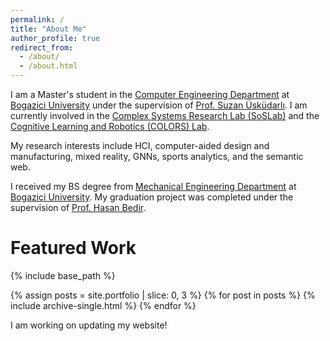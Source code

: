 ```yaml
---
permalink: /
title: "About Me"
author_profile: true
redirect_from: 
  - /about/
  - /about.html
---
```


I am a Master's student in the [Computer Engineering Department](https://www.cmpe.boun.edu.tr/) at [Bogazici University](https://bogazici.edu.tr/en_US) under the supervision of [Prof. Suzan Üsküdarlı](https://www.cmpe.boun.edu.tr/tr/people/suzan.uskudarli). I am currently involved in the [Complex Systems Research Lab (SoSLab)](http://soslab.cmpe.boun.edu.tr/) and the [Cognitive Learning and Robotics (COLORS) Lab](https://colors.cmpe.boun.edu.tr/).

My research interests include HCI, computer-aided design and manufacturing, mixed reality, GNNs, sports analytics, and the semantic web.

I received my BS degree from [Mechanical Engineering Department](http://www.me.boun.edu.tr/) at [Bogazici University](https://bogazici.edu.tr/en_US). My graduation project was completed under the supervision of [Prof. Hasan Bedir](http://me.boun.edu.tr/?q=users/hasan-bedir).

Featured Work
=====

{% include base_path %}

{% assign posts = site.portfolio | slice: 0, 3 %}
{% for post in posts %}
  {% include archive-single.html %}
{% endfor %}

<p style="font-size: 14px;">I am working on updating my website!</p>
